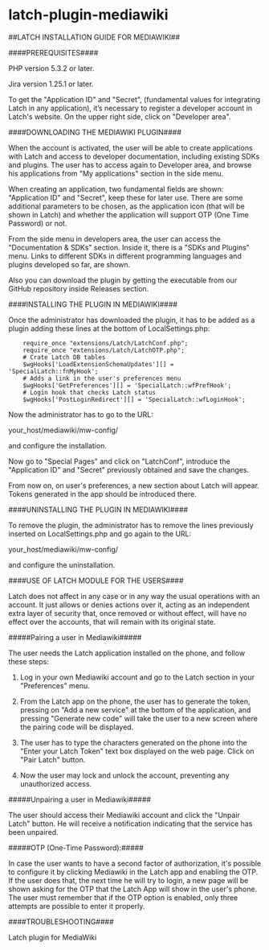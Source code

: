 # latch-plugin-mediawiki

##LATCH INSTALLATION GUIDE FOR MEDIAWIKI##

####PREREQUISITES####

PHP version 5.3.2 or later.

Jira version 1.25.1 or later.

To get the "Application ID" and "Secret", (fundamental values for integrating Latch in any application), it’s necessary to register a developer account in Latch's website. On the upper right side, click on "Developer area".

####DOWNLOADING THE MEDIAWIKI PLUGIN####

When the account is activated, the user will be able to create applications with Latch and access to developer documentation, including existing SDKs and plugins. The user has to access again to Developer area, and browse his applications from "My applications" section in the side menu.

When creating an application, two fundamental fields are shown: "Application ID" and "Secret", keep these for later use. There are some additional parameters to be chosen, as the application icon (that will be shown in Latch) and whether the application will support OTP (One Time Password) or not.

From the side menu in developers area, the user can access the "Documentation & SDKs" section. Inside it, there is a "SDKs and Plugins" menu. Links to different SDKs in different programming languages and plugins developed so far, are shown.

Also you can download the plugin by getting the executable from our GitHub repository inside Releases section.

####INSTALLING THE PLUGIN IN MEDIAWIKI####

Once the administrator has downloaded the plugin, it has to be added as a plugin adding these lines at the bottom of LocalSettings.php:
~~~
	require_once "extensions/Latch/LatchConf.php";
    require_once "extensions/Latch/LatchOTP.php";
	# Crate Latch DB tables 
	$wgHooks['LoadExtensionSchemaUpdates'][] = 'SpecialLatch::fnMyHook';
	# Adds a link in the user's preferences menu
	$wgHooks['GetPreferences'][] = 'SpecialLatch::wfPrefHook';
	# Login hook that checks Latch status
	$wgHooks['PostLoginRedirect'][] = 'SpecialLatch::wfLoginHook';
~~~
Now the administrator has to go to the URL:

your_host/mediawiki/mw-config/

and configure the installation.

Now go to "Special Pages" and click on "LatchConf", introduce the "Application ID" and "Secret" previously obtained and save the changes.

From now on, on user's preferences, a new section about Latch will appear. Tokens generated in the app should be introduced there.

####UNINSTALLING THE PLUGIN IN MEDIAWIKI####

To remove the plugin, the administrator has to remove the lines previously inserted on LocalSettings.php and go again to the URL:

your_host/mediawiki/mw-config/

and configure the uninstallation.

####USE OF LATCH MODULE FOR THE USERS####

Latch does not affect in any case or in any way the usual operations with an account. It just allows or denies actions over it, acting as an independent extra layer of security that, once removed or without effect, will have no effect over the accounts, that will remain with its original state.

#####Pairing a user in Mediawiki#####

The user needs the Latch application installed on the phone, and follow these steps:

1. Log in your own Mediawiki account and go to the Latch section in your "Preferences" menu.

2. From the Latch app on the phone, the user has to generate the token, pressing on "Add a new service" at the bottom of the application, and pressing "Generate new code" will take the user to a new screen where the pairing code will be displayed.

3. The user has to type the characters generated on the phone into the "Enter your Latch Token" text box displayed on the web page. Click on "Pair Latch" button.

4. Now the user may lock and unlock the account, preventing any unauthorized access.

#####Unpairing a user in Mediawiki#####

The user should access their Mediawiki account and click the "Unpair Latch" button. He will receive a notification indicating that the service has been unpaired.

#####OTP (One-Time Password):#####

In case the user wants to have a second factor of authorization, it's possible to configure it by clicking Mediawiki in the Latch app and enabling the OTP.
If the user does that, the next time he will try to login, a new page will be shown asking for the OTP that the Latch App will show in the user's phone.
The user must remember that if the OTP option is enabled, only three attempts are possible to enter it properly.

####TROUBLESHOOTING####


Latch plugin for MediaWiki
